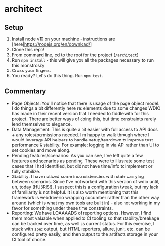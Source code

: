 # architect

## Setup
1. Install node v10 on your machine - instructions are [here|https://nodejs.org/en/download/]
2. Clone this repo!
3. From command line, cd to the root for the project (`/architect`)
4. Run `npm install` - this will give you all the packages necessary to run this monstrosity
5. Cross your fingers.
6. You ready? Let's do this thing. Run `npm test`.

## Commentary
* Page Objects:
  You'll notice that there is usage of the page object model. I do things a bit differently here re: elements due to some changes WDIO has made in their recent version that I needed to fiddle with for this project. There are better ways of doing this, but time constraints rarely lend themselves to elegance.
* Data Management:
  This is quite a bit easier with full access to API docs + any roles/permissions needed. I'm happy to walk through where I would leverage API helpers to handle setup/teardown to improve test performance & stability. For example: logging in via API rather than UI to set cookies and move along.
* Pending features/scenarios:
  As you can see, I've left quite a few features and scenarios as pending. These were to illustrate some test cases that I had identified, but did not have time/info to implement or fully stabilize.
* Stability:
  I have noticed some inconsistencies with state carrying between scenarios. Since I've not worked with this version of wdio until, uh, today (HUBRIS!), I suspect this is a configuration tweak, but my lack of familiarity is not helpful. It is also worth mentioning that this framework is webdriverio wrapping cucumber rather than the other way around (which is what my own tools are built in) - also not working in my favor for something under these time constraints.
* Reporting:
  We have LOAAAADS of reporting options. However, I find them most valuable when applied to CI tooling so that stability/breakage can be tracked over time, as well as current status. For this exercise, I stuck with `spec` output, but HTML reporters, allure, junit, etc. can be configured pretty easily, and then output to the artifacts storage in your CI tool of choice.
